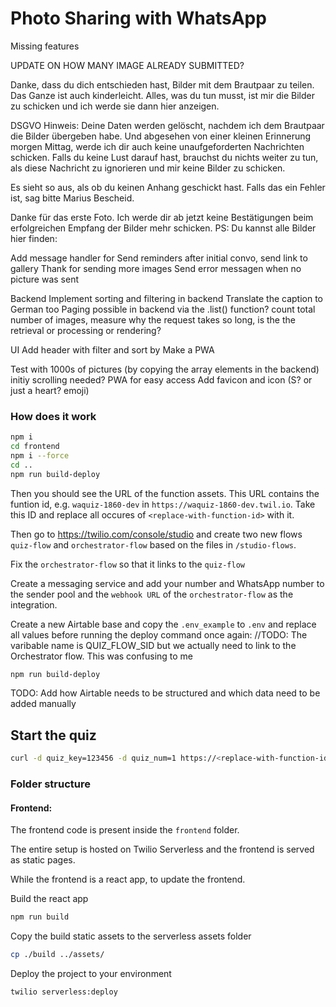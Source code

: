 # Photo Sharing with WhatsApp

Missing features



UPDATE ON HOW MANY IMAGE ALREADY SUBMITTED?

Danke, dass du dich entschieden hast, Bilder mit dem Brautpaar zu teilen. Das Ganze ist auch kinderleicht. Alles, was du tun musst, ist mir die Bilder zu schicken und ich werde sie dann hier anzeigen.

DSGVO Hinweis:
Deine Daten werden gelöscht, nachdem ich dem Brautpaar die Bilder übergeben habe. Und abgesehen von einer kleinen Erinnerung morgen Mittag, werde ich dir auch keine unaufgeforderten Nachrichten schicken. Falls du keine Lust darauf hast, brauchst du nichts weiter zu tun, als diese Nachricht zu ignorieren und mir keine Bilder zu schicken.


Es sieht so aus, als ob du keinen Anhang geschickt hast. Falls das ein Fehler ist, sag bitte Marius Bescheid.

Danke für das erste Foto. Ich werde dir ab jetzt keine Bestätigungen beim erfolgreichen Empfang der Bilder mehr schicken.
PS: Du kannst alle Bilder hier finden:



Add message handler for
    Send reminders after initial convo, send link to gallery
    Thank for sending more images
    Send error messagen when no picture was sent

Backend
    Implement sorting and filtering in backend
    Translate the caption to German too
    Paging possible in backend via the .list() function?
    count total number of images, measure why the request takes so long, is the the retrieval or processing or rendering?

UI
    Add header with filter and sort by
    Make a PWA


Test with 1000s of pictures (by copying the array elements in the backend)
    initiy scrolling needed?
PWA for easy access
    Add favicon and icon (S? or just a heart? emoji)



### How does it work

```bash
npm i
cd frontend
npm i --force
cd ..
npm run build-deploy
```

Then you should see the URL of the function assets. This URL contains the funtion id, e.g. `waquiz-1860-dev` in `https://waquiz-1860-dev.twil.io`. Take this ID and replace all occures of `<replace-with-function-id>` with it.

Then go to <https://twilio.com/console/studio> and create two new flows `quiz-flow` and `orchestrator-flow` based on the files in `/studio-flows`.

Fix the `orchestrator-flow` so that it links to the `quiz-flow`

Create a messaging service and add your number and WhatsApp number to the sender pool and the `webhook URL` of the `orchestrator-flow` as the integration.

Create a new Airtable base and copy the `.env_example` to `.env` and replace all values before running the deploy command once again: //TODO: The varibable name is QUIZ_FLOW_SID but we actually need to link to the Orchestrator flow. This was confusing to me

```bash
npm run build-deploy
```

TODO: Add how Airtable needs to be structured and which data need to be added manually

## Start the quiz

```bash
curl -d quiz_key=123456 -d quiz_num=1 https://<replace-with-function-id>.twil.io/quiz/start
```

### Folder structure

#### Frontend:

The frontend code is present inside the `frontend` folder.

The entire setup is hosted on Twilio Serverless and the frontend is served as static pages.

While the frontend is a react app, to update the frontend.

Build the react app

```bash
npm run build
```

Copy the build static assets to the serverless assets folder

```bash
cp ./build ../assets/
```

Deploy the project to your environment

```bash
twilio serverless:deploy
```
